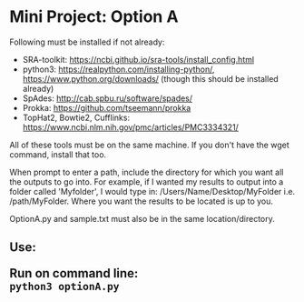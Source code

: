 # Mini Project: Option A 

Following must be installed if not already:
- SRA-toolkit: https://ncbi.github.io/sra-tools/install_config.html
- python3: https://realpython.com/installing-python/, https://www.python.org/downloads/ (though this should be installed already)  
- SpAdes: http://cab.spbu.ru/software/spades/  
- Prokka: https://github.com/tseemann/prokka  
- TopHat2, Bowtie2, Cufflinks: https://www.ncbi.nlm.nih.gov/pmc/articles/PMC3334321/  

All of these tools must be on the same machine. If you don't have the wget command, install that too.  

When prompt to enter a path, include the directory for which you want all the outputs to go into. For example, if I wanted my results to output into a folder called 'Myfolder', I would type in: /Users/Name/Desktop/MyFolder i.e. /path/MyFolder. Where you want the results to be located is up to you.

OptionA.py and sample.txt must also be in the same location/directory. 

<h2>Use:

Run on command line:  
``
python3 optionA.py
``
